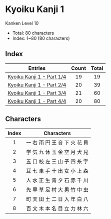 
# Kyoiku Kanji 1

Kanken Level 10

- Total: 80 characters
- Index: 1~80 (80 characters)

## Index

| Entries                                                                                          | Count | Total |
| ------------------------------------------------------------------------------------------------ | :---: | :---: |
| [Kyoiku Kanji 1 - Part 1/4](Japanese%20Kanji/1.%20Kyoiku%20Kanji/Kyoiku%20Kanji%201/Part%201.md) |  19   |  19   |
| [Kyoiku Kanji 1 - Part 2/4](Japanese%20Kanji/1.%20Kyoiku%20Kanji/Kyoiku%20Kanji%201/Part%202.md) |  20   |  39   |
| [Kyoiku Kanji 1 - Part 3/4](Part%203.md)                                                         |  21   |  60   |
| [Kyoiku Kanji 1 - Part 4/4](Part%204.md)                                                         |  20   |  80   |

## Characters

| Index | Characters          |
| :---: | ------------------- |
|   1   | 一 右 雨 円 王 音 下 火 花 貝 |
|   2   | 学 気 九 休 玉 金 空 月 犬 見 |
|   3   | 五 口 校 左 三 山 子 四 糸 字 |
|   4   | 耳 七 車 手 十 出 女 小 上 森 |
|   5   | 人 水 正 生 青 夕 石 赤 千 川 |
|   6   | 先 早 草 足 村 大 男 竹 中 虫 |
|   7   | 町 天 田 土 二 日 入 年 白 八 |
|   8   | 百 文 木 本 名 目 立 力 林 六 |

